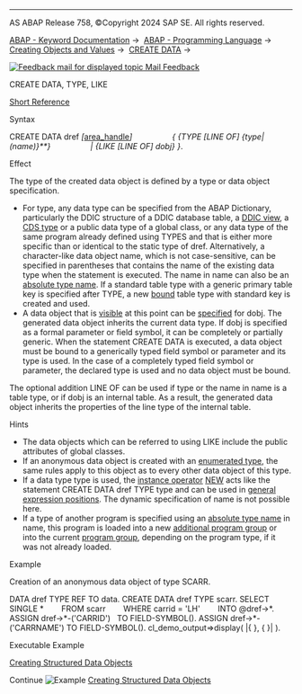   

* * *

AS ABAP Release 758, ©Copyright 2024 SAP SE. All rights reserved.

[ABAP - Keyword Documentation](https://help.sap.com/doc/abapdocu_758_index_htm/7.58/en-US/abenabap.htm) →  [ABAP - Programming Language](https://help.sap.com/doc/abapdocu_758_index_htm/7.58/en-US/abenabap_reference.htm) →  [Creating Objects and Values](https://help.sap.com/doc/abapdocu_758_index_htm/7.58/en-US/abencreate_objects.htm) →  [CREATE DATA](https://help.sap.com/doc/abapdocu_758_index_htm/7.58/en-US/abapcreate_data.htm) → 

 [![](Mail.gif?object=Mail.gif "Feedback mail for displayed topic") Mail Feedback](mailto:f1_help@sap.com?subject=Feedback%20on%20ABAP%20Documentation&body=Document:%20CREATE%20DATA%2C%20TYPE%2C%20LIKE%2C%20ABAPCREATE_DATA_EXISTING%2C%20758%0D%0A%0D%0AError:%0D%0A%0D%0A%0D%0A%0D%0ASuggestion%20for%20improvement:)

CREATE DATA, TYPE, LIKE

[Short Reference](https://help.sap.com/doc/abapdocu_758_index_htm/7.58/en-US/abapcreate_data_shortref.htm)

Syntax

CREATE DATA dref *\[*[area\_handle](https://help.sap.com/doc/abapdocu_758_index_htm/7.58/en-US/abapcreate_data_area_handle.htm)*\]*
                 *{* *{*TYPE *\[*LINE OF*\]* *{*type*|*(name)*}**}*
                 *|* *{*LIKE *\[*LINE OF*\]* dobj*}* *}*.

Effect

The type of the created data object is defined by a type or data object specification.

-   For type, any data type can be specified from the ABAP Dictionary, particularly the DDIC structure of a DDIC database table, a [DDIC view](https://help.sap.com/doc/abapdocu_758_index_htm/7.58/en-US/abenddic_view_glosry.htm "Glossary Entry"), a [CDS type](https://help.sap.com/doc/abapdocu_758_index_htm/7.58/en-US/abencds_type_glosry.htm "Glossary Entry") or a public data type of a global class, or any data type of the same program already defined using TYPES and that is either more specific than or identical to the static type of dref. Alternatively, a character-like data object name, which is not case-sensitive, can be specified in parentheses that contains the name of the existing data type when the statement is executed. The name in name can also be an [absolute type name](https://help.sap.com/doc/abapdocu_758_index_htm/7.58/en-US/abenabsolute_typename_glosry.htm "Glossary Entry"). If a standard table type with a generic primary table key is specified after TYPE, a new [bound](https://help.sap.com/doc/abapdocu_758_index_htm/7.58/en-US/abenbound_data_type_glosry.htm "Glossary Entry") table type with standard key is created and used.
-   A data object that is [visible](https://help.sap.com/doc/abapdocu_758_index_htm/7.58/en-US/abenlifetime_and_visibility.htm) at this point can be [specified](https://help.sap.com/doc/abapdocu_758_index_htm/7.58/en-US/abendata_objects_usage_reading.htm) for dobj. The generated data object inherits the current data type. If dobj is specified as a formal parameter or field symbol, it can be completely or partially generic. When the statement CREATE DATA is executed, a data object must be bound to a generically typed field symbol or parameter and its type is used. In the case of a completely typed field symbol or parameter, the declared type is used and no data object must be bound.

The optional addition LINE OF can be used if type or the name in name is a table type, or if dobj is an internal table. As a result, the generated data object inherits the properties of the line type of the internal table.

Hints

-   The data objects which can be referred to using LIKE include the public attributes of global classes.
-   If an anonymous data object is created with an [enumerated type](https://help.sap.com/doc/abapdocu_758_index_htm/7.58/en-US/abaptypes_enum.htm), the same rules apply to this object as to every other data object of this type.
-   If a data type type is used, the [instance operator](https://help.sap.com/doc/abapdocu_758_index_htm/7.58/en-US/abeninstance_operator_glosry.htm "Glossary Entry") [NEW](https://help.sap.com/doc/abapdocu_758_index_htm/7.58/en-US/abenconstructor_expression_new.htm) acts like the statement CREATE DATA dref TYPE type and can be used in [general expression positions](https://help.sap.com/doc/abapdocu_758_index_htm/7.58/en-US/abengeneral_expr_position_glosry.htm "Glossary Entry"). The dynamic specification of name is not possible here.
-   If a type of another program is specified using an [absolute type name](https://help.sap.com/doc/abapdocu_758_index_htm/7.58/en-US/abenabsolute_typename_glosry.htm "Glossary Entry") in name, this program is loaded into a new [additional program group](https://help.sap.com/doc/abapdocu_758_index_htm/7.58/en-US/abenadditional_prog_group_glosry.htm "Glossary Entry") or into the current [program group](https://help.sap.com/doc/abapdocu_758_index_htm/7.58/en-US/abenprogram_group_glosry.htm "Glossary Entry"), depending on the program type, if it was not already loaded.

Example

Creation of an anonymous data object of type SCARR.

DATA dref TYPE REF TO data.
CREATE DATA dref TYPE scarr.
SELECT SINGLE \*
       FROM scarr
       WHERE carrid = 'LH'
       INTO @dref->\*.
ASSIGN dref->\*-('CARRID')   TO FIELD-SYMBOL(<fs1>).
ASSIGN dref->\*-('CARRNAME') TO FIELD-SYMBOL(<fs2>).
cl\_demo\_output=>display( |{ <fs1> }, { <fs2> }| ).

Executable Example

[Creating Structured Data Objects](https://help.sap.com/doc/abapdocu_758_index_htm/7.58/en-US/abencreate_structured_data_abexa.htm)

Continue
![Example](exa.gif "Example") [Creating Structured Data Objects](https://help.sap.com/doc/abapdocu_758_index_htm/7.58/en-US/abencreate_structured_data_abexa.htm)